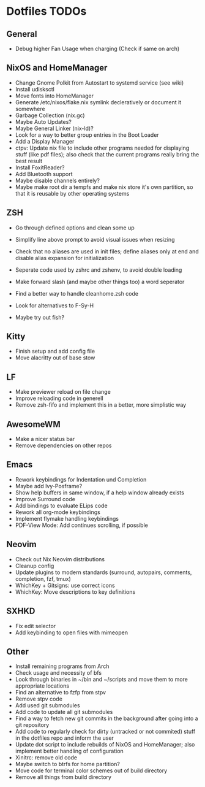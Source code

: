 # Dotfiles TODOs

## General
- Debug higher Fan Usage when charging (Check if same on arch)

## NixOS and HomeManager
- Change Gnome Polkit from Autostart to systemd service (see wiki)
- Install udisksctl
- Move fonts into HomeManager
- Generate /etc/nixos/flake.nix symlink decleratively or document it somewhere
- Garbage Collection (nix.gc)
- Maybe Auto Updates?
- Maybe General Linker (nix-ld)?
- Look for a way to better group entries in the Boot Loader
- Add a Display Manager
- ctpv: Update nix file to include other programs needed for displaying stuff (like pdf files); also check that the current programs really bring the best result
- Install FoxitReader?
- Add Bluetooth support
- Maybe disable channels entirely?
- Maybe make root dir a tempfs and make nix store it's own partition, so that it is reusable by other operating systems

## ZSH
- Go through defined options and clean some up
- Simplify line above prompt to avoid visual issues when resizing
- Check that no aliases are used in init files; define aliases only at end and disable alias expansion for initialization
- Seperate code used by zshrc and zshenv, to avoid double loading
- Make forward slash (and maybe other things too) a word seperator
- Find a better way to handle cleanhome.zsh code
- Look for alternatives to F-Sy-H

- Maybe try out fish?

## Kitty
- Finish setup and add config file
- Move alacritty out of base stow

## LF
- Make previewer reload on file change
- Improve reloading code in generell
- Remove zsh-fifo and implement this in a better, more simplistic way

## AwesomeWM
- Make a nicer status bar
- Remove dependencies on other repos

## Emacs
- Rework keybindings for Indentation und Completion
- Maybe add Ivy-Posframe?
- Show help buffers in same window, if a help window already exists
- Improve Surround code
- Add bindings to evaluate ELips code
- Rework all org-mode keybindings
- Implement flymake handling keybindings
- PDF-View Mode: Add continues scrolling, if possible

## Neovim
- Check out Nix Neovim distributions
- Cleanup config
- Update plugins to modern standards (surround, autopairs, comments, completion, fzf, tmux)
- WhichKey + Gitsigns: use correct icons
- WhichKey: Move descriptions to key definitions

## SXHKD
- Fix edit selector
- Add keybinding to open files with mimeopen

## Other
- Install remaining programs from Arch
- Check usage and necessity of bfs
- Look through binaries in ~/bin and ~/scripts and move them to more appropriate locations
- Find an alternative to fzfp from stpv
- Remove stpv code
- Add used git submodules
- Add code to update all git submodules
- Find a way to fetch new git commits in the background after going into a git repository
- Add code to regularly check for dirty (untracked or not commited) stuff in the dotfiles repo and inform the user
- Update dot script to include rebuilds of NixOS and HomeManager; also implement better handling of configuration
- Xinitrc: remove old code
- Maybe switch to btrfs for home partition?
- Move code for terminal color schemes out of build directory
- Remove all things from build directory

